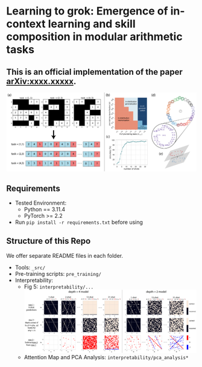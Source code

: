 # Learning to grok: Emergence of in-context learning and skill composition in modular arithmetic tasks

## This is an official implementation of the paper [arXiv:xxxx.xxxxx](https:xxx).

![Main Result](assets/fig1.png)

## Requirements

- Tested Environment:
  - Python == 3.11.4
  - PyTorch >= 2.2
- Run ```pip install -r requirements.txt``` before using


## Structure of this Repo
We offer separate README files in each folder.
- Tools: ```_src/```
- Pre-training scripts: ```pre_training/```
- Interpretability:
  - Fig 5: ```interpretability/...``` ![Fig 5](assets/fig5.png)
  - Attention Map and PCA Analysis: ```interpretability/pca_analysis*```